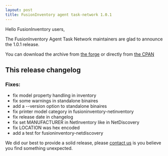 ```yaml
---
layout: post
title: FusionInventory agent task-network 1.0.1
---
```


Hello FusionInventory users,

The FusionInventory Agent Task Network maintainers are glad to announce the 1.0.1 release.

You can download the archive from [the forge](http://forge.fusioninventory.org/attachments/download/712/FusionInventory-Agent-Task-Network-1.0.1.tar.gz)
or directly from [the CPAN](https://metacpan.org/release/FusionInventory-Agent)

## This release changelog


### Fixes:

* fix model property handling in inventory
* fix some warnings in standalone binaires
* add a --version option to standalone binaires
* fix printer model category in fusioninventory-netinventory
* fix release date in changelog
* fix set MANUFACTURER in NetInventory like in NetDiscovery
* fix LOCATION was hex encoded
* add a test for fusioninventory-netdiscovery



We did our best to provide a solid release, please [contact us](/resources/resources.html) is you believe you find something unexpected.
